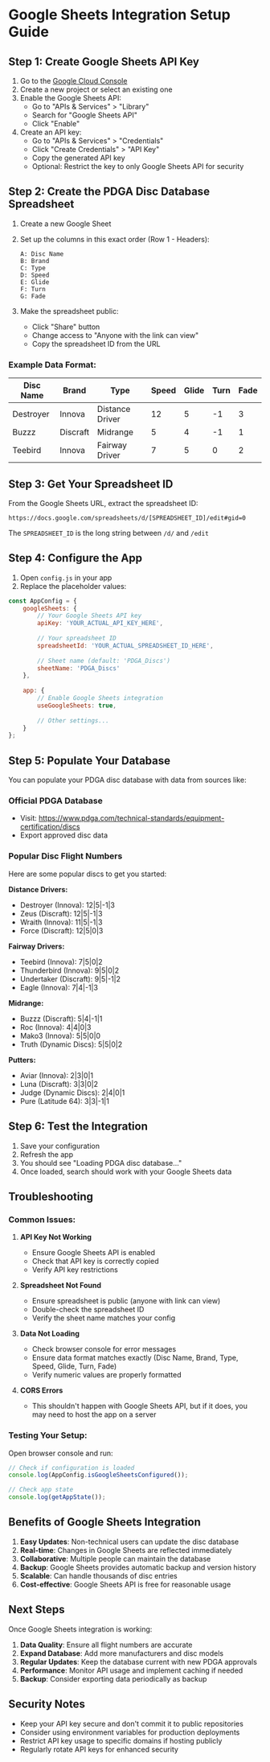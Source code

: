 # Google Sheets Integration Setup Guide

## Step 1: Create Google Sheets API Key

1. Go to the [Google Cloud Console](https://console.cloud.google.com/)
2. Create a new project or select an existing one
3. Enable the Google Sheets API:
   - Go to "APIs & Services" > "Library"
   - Search for "Google Sheets API"
   - Click "Enable"
4. Create an API key:
   - Go to "APIs & Services" > "Credentials"
   - Click "Create Credentials" > "API Key"
   - Copy the generated API key
   - Optional: Restrict the key to only Google Sheets API for security

## Step 2: Create the PDGA Disc Database Spreadsheet

1. Create a new Google Sheet
2. Set up the columns in this exact order (Row 1 - Headers):
   ```
   A: Disc Name
   B: Brand  
   C: Type
   D: Speed
   E: Glide
   F: Turn
   G: Fade
   ```

3. Make the spreadsheet public:
   - Click "Share" button
   - Change access to "Anyone with the link can view"
   - Copy the spreadsheet ID from the URL

### Example Data Format:

| Disc Name | Brand | Type | Speed | Glide | Turn | Fade |
|-----------|-------|------|-------|-------|------|------|
| Destroyer | Innova | Distance Driver | 12 | 5 | -1 | 3 |
| Buzzz | Discraft | Midrange | 5 | 4 | -1 | 1 |
| Teebird | Innova | Fairway Driver | 7 | 5 | 0 | 2 |

## Step 3: Get Your Spreadsheet ID

From the Google Sheets URL, extract the spreadsheet ID:
```
https://docs.google.com/spreadsheets/d/[SPREADSHEET_ID]/edit#gid=0
```

The `SPREADSHEET_ID` is the long string between `/d/` and `/edit`

## Step 4: Configure the App

1. Open `config.js` in your app
2. Replace the placeholder values:

```javascript
const AppConfig = {
    googleSheets: {
        // Your Google Sheets API key
        apiKey: 'YOUR_ACTUAL_API_KEY_HERE',
        
        // Your spreadsheet ID
        spreadsheetId: 'YOUR_ACTUAL_SPREADSHEET_ID_HERE',
        
        // Sheet name (default: 'PDGA_Discs')
        sheetName: 'PDGA_Discs'
    },
    
    app: {
        // Enable Google Sheets integration
        useGoogleSheets: true,
        
        // Other settings...
    }
};
```

## Step 5: Populate Your Database

You can populate your PDGA disc database with data from sources like:

### Official PDGA Database
- Visit: https://www.pdga.com/technical-standards/equipment-certification/discs
- Export approved disc data

### Popular Disc Flight Numbers
Here are some popular discs to get you started:

**Distance Drivers:**
- Destroyer (Innova): 12|5|-1|3
- Zeus (Discraft): 12|5|-1|3  
- Wraith (Innova): 11|5|-1|3
- Force (Discraft): 12|5|0|3

**Fairway Drivers:**
- Teebird (Innova): 7|5|0|2
- Thunderbird (Innova): 9|5|0|2
- Undertaker (Discraft): 9|5|-1|2
- Eagle (Innova): 7|4|-1|3

**Midrange:**
- Buzzz (Discraft): 5|4|-1|1
- Roc (Innova): 4|4|0|3
- Mako3 (Innova): 5|5|0|0
- Truth (Dynamic Discs): 5|5|0|2

**Putters:**
- Aviar (Innova): 2|3|0|1
- Luna (Discraft): 3|3|0|2
- Judge (Dynamic Discs): 2|4|0|1
- Pure (Latitude 64): 3|3|-1|1

## Step 6: Test the Integration

1. Save your configuration
2. Refresh the app
3. You should see "Loading PDGA disc database..." 
4. Once loaded, search should work with your Google Sheets data

## Troubleshooting

### Common Issues:

1. **API Key Not Working**
   - Ensure Google Sheets API is enabled
   - Check that API key is correctly copied
   - Verify API key restrictions

2. **Spreadsheet Not Found**
   - Ensure spreadsheet is public (anyone with link can view)
   - Double-check the spreadsheet ID
   - Verify the sheet name matches your config

3. **Data Not Loading**
   - Check browser console for error messages
   - Ensure data format matches exactly (Disc Name, Brand, Type, Speed, Glide, Turn, Fade)
   - Verify numeric values are properly formatted

4. **CORS Errors**
   - This shouldn't happen with Google Sheets API, but if it does, you may need to host the app on a server

### Testing Your Setup:

Open browser console and run:
```javascript
// Check if configuration is loaded
console.log(AppConfig.isGoogleSheetsConfigured());

// Check app state
console.log(getAppState());
```

## Benefits of Google Sheets Integration

1. **Easy Updates**: Non-technical users can update the disc database
2. **Real-time**: Changes in Google Sheets are reflected immediately
3. **Collaborative**: Multiple people can maintain the database
4. **Backup**: Google Sheets provides automatic backup and version history
5. **Scalable**: Can handle thousands of disc entries
6. **Cost-effective**: Google Sheets API is free for reasonable usage

## Next Steps

Once Google Sheets integration is working:

1. **Data Quality**: Ensure all flight numbers are accurate
2. **Expand Database**: Add more manufacturers and disc models
3. **Regular Updates**: Keep the database current with new PDGA approvals
4. **Performance**: Monitor API usage and implement caching if needed
5. **Backup**: Consider exporting data periodically as backup

## Security Notes

- Keep your API key secure and don't commit it to public repositories
- Consider using environment variables for production deployments
- Restrict API key usage to specific domains if hosting publicly
- Regularly rotate API keys for enhanced security
